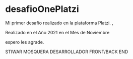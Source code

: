 # desafioOnePlatzi

Mi primer desafio realizado en la plataforma Platzi. , 

Realizado en el Año 2021 en el Mes de Noviembre

espero les agrade.

STIWAR MOSQUERA
DESARROLLADOR  FRONT/BACK END 
